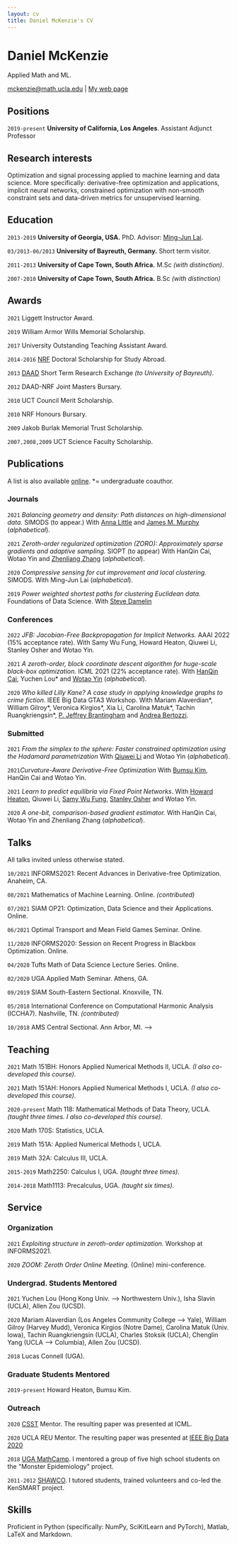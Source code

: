 ```yaml
---
layout: cv
title: Daniel McKenzie's CV
---
```

# Daniel McKenzie
Applied Math and ML.

<div id="webaddress">
<a href="mckenzie@math.ucla.edu">mckenzie@math.ucla.edu</a>
| <a href="https://danielmckenzie.github.io">My web page</a>
</div>


## Positions

`2019-present`  __University of California, Los Angeles__. Assistant Adjunct Professor <!--(i.e. postdoc).-->


## Research interests

Optimization and signal processing applied to machine learning and data science. More specifically: derivative-free optimization and applications, implicit neural networks, constrained optimization with non-smooth constraint sets and data-driven metrics for unsupervised learning.


## Education

`2013-2019` __University of Georgia, USA.__ PhD. Advisor: <a href = "https://en.wikipedia.org/wiki/Ming-Jun_Lai">Ming-Jun Lai</a>. <!--Dissertation title: *Efficient graph clustering algorithms using compressive sensing*-->

`03/2013-06/2013` __University of Bayreuth, Germany.__ Short term visitor. <!---Host: [Fabrizio Catanese](https://scholar.google.com/citations?hl=en&user=pHmYiMUAAAAJ&view_op=list_works&sortby=pubdate)--->

`2011-2013`
__University of Cape Town, South Africa.__ M.Sc *(with distinction)*.
<!--Advisors: Ken Hughes, Rob Martin.
Thesis title: On uniformization of compact Kahler manifolds with negative first Chern class by bounded symmetric domains.-->

`2007-2010`
__University of Cape Town, South Africa.__ B.Sc *(with distinction)*



## Awards

`2021` Liggett Instructor Award.

`2019` William Armor Wills Memorial Scholarship.

`2017` University Outstanding Teaching Assistant Award.

`2014-2016` [NRF](https://en.wikipedia.org/wiki/National_Research_Foundation_(South_Africa)) Doctoral Scholarship for Study Abroad.

`2013` [DAAD](https://en.wikipedia.org/wiki/German_Academic_Exchange_Service) Short Term Research Exchange *(to University of Bayreuth)*.

`2012` DAAD-NRF Joint Masters Bursary.

`2010` UCT Council Merit Scholarship.

`2010` NRF Honours Bursary.

`2009` Jakob Burlak Memorial Trust Scholarship.

`2007,2008,2009` UCT Science Faculty Scholarship.



## Publications

 A list is also available [online](https://scholar.google.ca/citations?user=kP12IskAAAAJ&hl=en). *= undergraduate coauthor.

### Journals

`2021` *Balancing geometry and density: Path distances on high-dimensional data.* SIMODS (to appear.) With [Anna Little](https://www.anna-little.com/) and [James M. Murphy](https://jmurphy.math.tufts.edu/) (*alphabetical*).

`2021` *Zeroth-order regularized optimization (ZORO): Approximately sparse gradients and adaptive sampling.* SIOPT (to appear) With HanQin Cai, Wotao Yin and [Zhenliang Zhang](https://scholar.google.com/citations?user=4uHZTJoAAAAJ&hl=en) (*alphabetical*).

`2020` *Compressive sensing for cut improvement and local clustering.* SIMODS. With Ming-Jun Lai (*alphabetical*).

`2019` *Power weighted shortest paths for clustering Euclidean data.* Foundations of Data Science. With [Steve Damelin](http://www-personal.umich.edu/~damelin/)

### Conferences

`2022` *JFB: Jacobian-Free Backpropagation for Implicit Networks.* AAAI 2022 (15% acceptance rate). With Samy Wu Fung, Howard Heaton, Qiuwei Li, Stanley Osher and Wotao Yin.

`2021` *A zeroth-order, block coordinate descent algorithm for huge-scale black-box optimization.* ICML 2021 (22% acceptance rate). With [HanQin Cai](https://www.math.ucla.edu/~hqcai/), Yuchen Lou\* and [Wotao Yin](https://en.wikipedia.org/wiki/Wotao_Yin) (*alphabetical*).

`2020` *Who killed Lilly Kane? A case study in applying knowledge graphs to crime fiction.* IEEE Big Data GTA3 Workshop. With Mariam Alaverdian\*, William Gilroy\*, Veronica Kirgios\*, Xia Li, Carolina Matuk\*, Tachin Ruangkriengsin\*, [P. Jeffrey Brantingham](http://paleo.sscnet.ucla.edu/) and [Andrea Bertozzi](https://en.wikipedia.org/wiki/Andrea_Bertozzi).  

### Submitted

`2021` *From the simplex to the sphere: Faster constrained optimization using the Hadamard parametrization* With [Qiuwei Li](https://www.math.ucla.edu/~qiuweili/) and Wotao Yin (*alphabetical*).

`2021`*Curvature-Aware Derivative-Free Optimization* With [Bumsu Kim](https://www.bumsu.kim/), HanQin Cai and Wotao Yin.

`2021` *Learn to predict equilibria via Fixed Point Networks*. With [Howard Heaton](https://howardheaton.tech/), Qiuwei Li, [Samy Wu Fung](https://sites.google.com/site/samywufung/), [Stanley Osher](https://en.wikipedia.org/wiki/Stanley_Osher) and Wotao Yin.

`2020` *A one-bit, comparison-based gradient estimator.* With HanQin Cai, Wotao Yin and Zhenliang Zhang (*alphabetical*).


## Talks

All talks invited unless otherwise stated.

`10/2021` INFORMS2021: Recent Advances in Derivative-free Optimization. Anaheim, CA.

`08/2021` Mathematics of Machine Learning. Online. *(contributed)*

`07/2021` SIAM OP21: Optimization, Data Science and their Applications. Online.

`06/2021` Optimal Transport and Mean Field Games Seminar. Online.

`11/2020` INFORMS2020: Session on Recent Progress in Blackbox Optimization. Online.  

`04/2020` Tufts Math of Data Science Lecture Series. Online.

`02/2020` UGA Applied Math Seminar. Athens, GA.

`09/2019` SIAM South-Eastern Sectional. Knoxville, TN.

`05/2018` International Conference on Computational Harmonic Analysis (ICCHA7). Nashville, TN. *(contributed)*

`10/2018` AMS Central Sectional. Ann Arbor, MI. -->

## Teaching

`2021` Math 151BH: Honors Applied Numerical Methods II, UCLA. *(I also co-developed this course).*

`2021` Math 151AH: Honors Applied Numerical Methods I, UCLA. *(I also co-developed this course).*

`2020-present` Math 118: Mathematical Methods of Data Theory, UCLA. *(taught three times. I also co-developed this course).*

`2020` Math 170S: Statistics, UCLA.

`2019` Math 151A: Applied Numerical Methods I, UCLA.

`2019` Math 32A: Calculus III, UCLA.

`2015-2019` Math2250: Calculus I, UGA. *(taught three times).*

`2014-2018` Math1113: Precalculus, UGA. *(taught six times).*

## Service

### Organization

`2021` *Exploiting structure in zeroth-order optimization.* Workshop at INFORMS2021.

`2020` *ZOOM: Zeroth Order Online Meeting.* (Online) mini-conference.

### Undergrad. Students Mentored

`2021` Yuchen Lou (Hong Kong Univ. --> Northwestern Univ.), Isha Slavin (UCLA), Allen Zou (UCSD).

`2020` Mariam Alaverdian (Los Angeles Community College --> Yale), William Gilroy (Harvey Mudd), Veronica Kirgios (Notre Dame), Carolina Matuk (Univ. Iowa), Tachin Ruangkriengsin (UCLA), Charles Stoksik (UCLA), Chenglin Yang (UCLA --> Columbia), Allen Zou (UCSD).

`2018` Lucas Connell (UGA).

### Graduate Students Mentored

`2019-present` Howard Heaton, Bumsu Kim.

### Outreach

`2020` [CSST](https://www.csst.ucla.edu/summer-program-csst) Mentor. The resulting paper was presented at ICML.

`2020` UCLA REU Mentor. The resulting paper was presented at [IEEE Big Data 2020](https://ieeexplore.ieee.org/abstract/document/9378079/authors#authors)

`2018` [UGA MathCamp](https://torsor.github.io/mathcamp/). I mentored a group of five high school students on the "Monster Epidemiology" project.

`2011-2012` [SHAWCO](https://en.wikipedia.org/wiki/SHAWCO). I tutored students, trained volunteers and co-led the KenSMART project.

## Skills

Proficient in Python (specifically: NumPy, SciKitLearn and PyTorch), Matlab, LaTeX and Markdown.

<!--### Footer

Last updated: July 2021 -->
